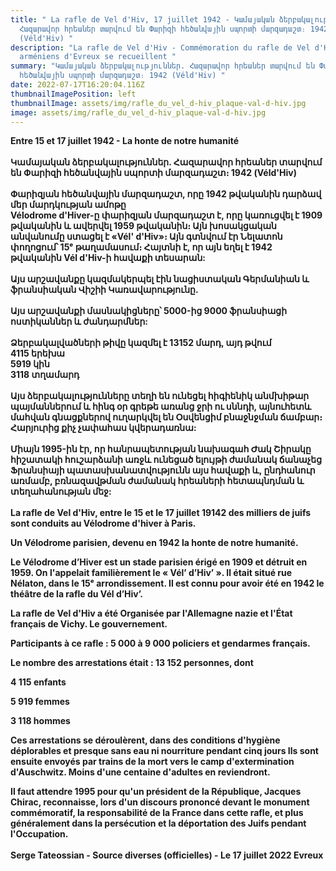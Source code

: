 ```yaml
---
title: " La rafle de Vel d'Hiv, 17 juillet 1942 - Կամայական ձերբակալություններ.
  Հազարավոր հրեաներ տարվում են Փարիզի հեծանվային սպորտի մարզադաշտ։ 1942
  (Véld'Hiv) "
description: "La rafle de Vel d'Hiv - Commémoration du rafle de Vel d'Hiv - Les
  arméniens d'Evreux se recueillent "
summary: "Կամայական ձերբակալություններ. Հազարավոր հրեաներ տարվում են Փարիզի
  հեծանվային սպորտի մարզադաշտ։ 1942 (Véld'Hiv) "
date: 2022-07-17T16:20:04.116Z
thumbnailImagePosition: left
thumbnailImage: assets/img/rafle_du_vel_d-hiv_plaque-val-d-hiv.jpg
image: assets/img/rafle_du_vel_d-hiv_plaque-val-d-hiv.jpg
---
```

**Entre 15 et 17 juillet 1942 - La honte de notre humanité** \
\
**Կամայական ձերբակալություններ. Հազարավոր հրեաներ տարվում են Փարիզի հեծանվային սպորտի մարզադաշտ։ 1942 (Véld'Hiv)**\
\
**Փարիզյան հեծանվային մարզադաշտ, որը 1942 թվականին դարձավ մեր մարդկության ամոթը**\
**Vélodrome d'Hiver-ը փարիզյան մարզադաշտ է, որը կառուցվել է 1909 թվականին և ավերվել 1959 թվականին։ Այն խոսակցական անվանումը ստացել է «Vél' d'Hiv»։ Այն գտնվում էր Նելատոն փողոցում՝ 15ᵉ թաղամասում։ Հայտնի է, որ այն եղել է 1942 թվականին Vél d'Hiv-ի հավաքի տեսարան:**\
\
**Այս արշավանքը կազմակերպել էին նացիստական ​​Գերմանիան և ֆրանսիական Վիշիի Կառավարությունը.**\
\
**Այս արշավանքի մասնակիցները՝ 5000-ից 9000 ֆրանսիացի ոստիկաններ և ժանդարմներ:**\
\
**Ձերբակալվածների թիվը կազմել է 13152 մարդ, այդ թվում**\
**4115 երեխա**\
**5919 կին**\
**3118 տղամարդ**\
\
**Այս ձերբակալությունները տեղի են ունեցել հիգիենիկ անմխիթար պայմաններում և հինգ օր գրեթե առանց ջրի ու սննդի, այնուհետև մահվան գնացքներով ուղարկվել են Օսվենցիմ բնաջնջման ճամբար։ Հարյուրից քիչ չափահաս կվերադառնա:**\
\
**Միայն 1995-ին էր, որ հանրապետության նախագահ Ժակ Շիրակը հիշատակի հուշարձանի առջև ունեցած ելույթի ժամանակ ճանաչեց Ֆրանսիայի պատասխանատվությունն այս հավաքի և, ընդհանուր առմամբ, բռնազավթման ժամանակ հրեաների հետապնդման և տեղահանության մեջ:**\
\
**La rafle de Vel d'Hiv, entre le 15 et le 17 juillet 19142 des milliers de juifs sont conduits au Vélodrome d'hiver à Paris.**

**Un Vélodrome parisien, devenu en 1942 la honte de notre humanité.**

**Le Vélodrome d’Hiver est un stade parisien érigé en 1909 et détruit en 1959. On l'appelait familièrement le « Vél’ d’Hiv’ ». Il était situé rue Nélaton, dans le 15ᵉ arrondissement. Il est connu pour avoir été en 1942 le théâtre de la rafle du Vél d’Hiv’.**

**La  rafle de Vel d'Hiv a été Organisée par l'Allemagne nazie et l'État français de Vichy. Le gouvernement.**

**Participants à ce rafle : 5 000 à 9 000 policiers et gendarmes français.**

**Le nombre des arrestations était : 13 152 personnes, dont**

**4 115 enfants**

**5 919 femmes**

**3 118 hommes**

**Ces arrestations se déroulèrent, dans des conditions d'hygiène déplorables et presque sans eau ni nourriture pendant cinq jours Ils sont ensuite envoyés par trains de la mort vers le camp d'extermination d'Auschwitz. Moins d'une centaine d'adultes en reviendront.**

**Il faut attendre 1995 pour qu'un président de la République, Jacques Chirac, reconnaisse, lors d'un discours prononcé devant le monument commémoratif, la responsabilité de la France dans cette rafle, et plus généralement dans la persécution et la déportation des Juifs pendant l'Occupation.**\
\
**Serge Tateossian - Source diverses (officielles) - Le 17 juillet 2022 Evreux**